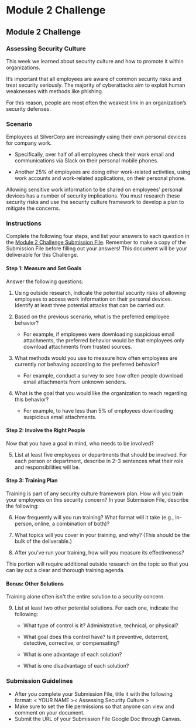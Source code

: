 # Module 2 Challenge

## Module 2 Challenge <assignment>

### Assessing Security Culture 

This week we learned about security culture and how to promote it within organizations.

It’s important that all employees are aware of common security risks and treat security seriously. The majority of cyberattacks aim to exploit human weaknesses with methods like phishing.

For this reason, people are most often the weakest link in an organization’s security defenses.

### Scenario

Employees at SilverCorp are increasingly using their own personal devices for company work.

* Specifically, over half of all employees check their work email and communications via Slack on their personal mobile phones.

* Another 25% of employees are doing other work-related activities, using work accounts and work-related applications, on their personal phone.

Allowing sensitive work information to be shared on employees’ personal devices has a number of security implications. You must research these security risks and use the security culture framework to develop a plan to mitigate the concerns.

### Instructions

Complete the following four steps, and list your answers to each question in the [Module 2 Challenge Submission File](https://docs.google.com/document/d/117gsUYTFh_QLrlogwuqsurDYAgjhaaus-O3cZFgz-rU/edit?usp=sharing). Remember to make a copy of the Submission File before filling out your answers! This document will be your deliverable for this Challenge.

#### Step 1: Measure and Set Goals 

Answer the following questions:

1. Using outside research, indicate the potential security risks of allowing employees to access work information on their personal devices. Identify at least three potential attacks that can be carried out.

2. Based on the previous scenario, what is the preferred employee behavior? 
    - For example, if employees were downloading suspicious email attachments, the preferred behavior would be that employees only download attachments from trusted sources. 

3. What methods would you use to measure how often employees are currently _not_ behaving according to the preferred behavior? 
    - For example, conduct a survey to see how often people download email attachments from unknown senders. 

4. What is the goal that you would like the organization to reach regarding this behavior? 
    - For example, to have less than 5% of employees downloading suspicious email attachments. 

#### Step 2: Involve the Right People 

Now that you have a goal in mind, who needs to be involved?  

5. List at least five employees or departments that should be involved. For each person or department, describe in 2&ndash;3 sentences what their role and responsibilities will be. 

#### Step 3: Training Plan 

Training is part of any security culture framework plan. How will you train your employees on this security concern? In your Submission File, describe the following:

6. How frequently will you run training? What format will it take (e.g., in-person, online, a combination of both)?

7. What topics will you cover in your training, and why? (This should be the bulk of the deliverable.)

8. After you’ve run your training, how will you measure its effectiveness? 

This portion will require additional outside research on the topic so that you can lay out a clear and thorough training agenda. 

#### Bonus: Other Solutions

Training alone often isn't the entire solution to a security concern. 

9. List at least two other potential solutions. For each one, indicate the following: 

    * What type of control is it? Administrative, technical, or physical? 

    * What goal does this control have? Is it preventive, deterrent, detective, corrective, or compensating?

    * What is one advantage of each solution? 

    * What is one disadvantage of each solution? 


### Submission Guidelines

* After you complete your Submission File, title it with the following format: < YOUR NAME >< Assessing Security Culture >
* Make sure to set the file permissions so that anyone can view and comment on your document.
* Submit the URL of your Submission File Google Doc through Canvas.

